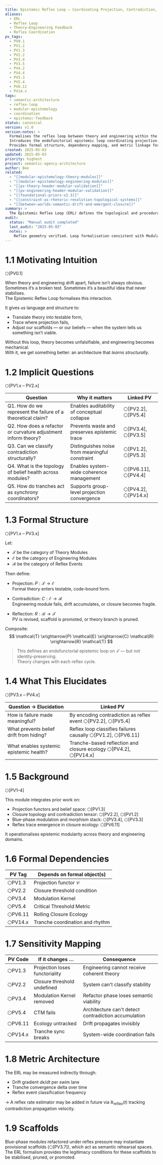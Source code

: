 ```yaml
---
title: Epistemic Reflex Loop — Coordinating Projection, Contradiction, and Reflection
aliases:
  - ERL
  - Reflex Loop
  - Theory–Engineering Feedback
  - Reflex Coordination
pv_tags:
  - PV0.1
  - PV1.2
  - PV1.3
  - PV2.2
  - PV3.4
  - PV3.5
  - PV4.2
  - PV4.4
  - PV5.3
  - PV5.4
  - PV6.11
  - PV14.x
tags:
  - semantic-architecture
  - reflex-loop
  - modular-epistemology
  - coordination
  - epistemic-feedback
status: canonical
version: v1.0
version-notes: >
  Formalises the reflex loop between theory and engineering within the Semantic Agency Architecture.
  Introduces the endofunctorial epistemic loop coordinating projection, contradiction, and reflective correction.
  Provides formal structure, dependency mapping, and metric linkage for modular theory–engineering coherence.
created: 2025-05-03
updated: 2025-05-03
priority: highest
project: semantic-agency-architecture
author: Bee
related:
  - "[[modular-epistemology-theory-modules]]"
  - "[[modular-epistemology-engineering-modules]]"
  - "[[pv-theory-header-modular-validation]]"
  - "[[pv-engineering-header-modular-validation]]"
  - "[[foundational-priors-v2.3]]"
  - "[[constraint-as-rhetoric-resolution-topological-systems]]"
  - "[[between-worlds-semantic-drift-and-emergent-closure]]"
summary: >
  The Epistemic Reflex Loop (ERL) defines the topological and procedural interface between theory and engineering in the semantic agency framework. It tracks projection from theoretical constructs into engineering form, classifies contradiction events, and routes reflection into PV revision or branch pruning. The ERL supports architectural learning, tranche synchrony, and adaptive closure through systemic feedback.
audit:
  status: "Manual audit completed"
  last_audit: "2025-05-03"
  notes: >
    Reflex geometry verified. Loop formalisation consistent with Modular Epistemology and PV structures. Ready for integration with closure monitoring and tranche sync logic.
---
```


# 1.1 Motivating Intuition 
⬡[PV0.1]

When theory and engineering drift apart, failure isn’t always obvious.  
Sometimes it’s a broken test. Sometimes it’s a beautiful idea that never stabilises.  
The Epistemic Reflex Loop formalises this interaction.

It gives us language and structure to:
- Translate theory into testable form,
- Trace where projection fails,
- Adjust our scaffolds — or our beliefs — when the system tells us something isn’t viable.

Without this loop, theory becomes unfalsifiable, and engineering becomes mechanical.  
With it, we get something better: an architecture that *learns structurally*.

# 1.2 Implicit Questions 
⬡[PV1.x – PV2.x]

| Question | Why it matters | Linked PV |
|----------|----------------|-----------|
| Q1. How do we represent the failure of a theoretical claim? | Enables auditability of conceptual collapse | ⬡[PV2.2], ⬡[PV5.4] |
| Q2. How does a refactor or curvature adjustment inform theory? | Prevents waste and preserves epistemic trace | ⬡[PV3.4], ⬡[PV3.5] |
| Q3. Can we classify contradiction structurally? | Distinguishes noise from meaningful constraint | ⬡[PV1.2], ⬡[PV5.3] |
| Q4. What is the topology of belief health across modules? | Enables system-wide coherence management | ⬡[PV6.11], ⬡[PV4.4] |
| Q5. How do tranches act as synchrony coordinators? | Supports group-level projection convergence | ⬡[PV4.2], ⬡[PV14.x] |

# 1.3 Formal Structure 
⬡[PV1.x – PV3.x]

Let:
- $\mathcal{T}$ be the category of Theory Modules  
- $\mathcal{E}$ be the category of Engineering Modules  
- $\mathcal{R}$ be the category of Reflex Events

Then define:

- Projection: $P : \mathcal{T} \to \mathcal{E}$  
  Formal theory enters testable, code-bound form.

- Contradiction: $C : \mathcal{E} \to \mathcal{R}$  
  Engineering module fails, drift accumulates, or closure becomes fragile.

- Reflection: $R : \mathcal{R} \to \mathcal{T}$  
  PV is revised, scaffold is promoted, or theory branch is pruned.

Composite:
$$
\mathcal{T} \xrightarrow{P} \mathcal{E} \xrightarrow{C} \mathcal{R} \xrightarrow{R} \mathcal{T}
$$

> This defines an endofunctorial epistemic loop on $\mathcal{T}$ — but not identity-preserving.  
> Theory changes with each reflex cycle.

# 1.4 What This Elucidates 
⬡[PV3.x – PV4.x]

| Question → Elucidation | Linked PV |
|------------------------|-----------|
| How is failure made meaningful? | By encoding contradiction as reflex event ⬡[PV2.2], ⬡[PV5.4] |
| What prevents belief drift from hiding? | Reflex loop classifies failures causally ⬡[PV1.2], ⬡[PV6.11] |
| What enables systemic epistemic health? | Tranche-based reflection and closure ecology ⬡[PV4.2], ⬡[PV14.x] |

# 1.5 Background 
⬡[PV1–4]

This module integrates prior work on:

- Projection functors and belief space: ⬡[PV1.3]
- Closure topology and contradiction tensor: ⬡[PV2.2], ⬡[PV1.2]
- Blue-phase modulation and morphism stack: ⬡[PV3.4], ⬡[PV3.3]
- Reflex trace emergence in closure ecology: ⬡[PV6.11]

It operationalises epistemic modularity across theory and engineering domains.

# 1.6 Formal Dependencies

| PV Tag   | Depends on formal object(s) |
|----------|-----------------------------|
| ⬡PV1.3   | Projection functor $\mathcal{C}$ |
| ⬡PV2.2   | Closure threshold condition |
| ⬡PV3.4   | Modulation Kernel |
| ⬡PV5.4   | Critical Threshold Metric |
| ⬡PV6.11  | Rolling Closure Ecology |
| ⬡PV14.x  | Tranche coordination and rhythm |

# 1.7 Sensitivity Mapping

| PV Code  | If it changes … | Consequence |
|----------|------------------|-------------|
| ⬡PV1.3   | Projection loses functoriality | Engineering cannot receive coherent theory |
| ⬡PV2.2   | Closure threshold undefined | System can't classify stability |
| ⬡PV3.4   | Modulation Kernel removed | Refactor phase loses semantic viability |
| ⬡PV5.4   | CTM fails | Architecture can't detect contradiction accumulation |
| ⬡PV6.11  | Ecology untracked | Drift propagates invisibly |
| ⬡PV14.x  | Tranche sync breaks | System-wide coordination fails |

# 1.8 Metric Architecture

The ERL may be measured indirectly through:

- Drift gradient $d\kappa/dt$ per swim lane
- Tranche convergence delta over time
- Reflex event classification frequency

→ A reflex rate estimator may be added in future via $\mathbb{R}_{\text{reflex}}(t)$ tracking contradiction propagation velocity.

# 1.9 Scaffolds

Blue-phase modules refactored under reflex pressure may instantiate provisional scaffolds (⬡[PV3.7]), which act as semantic rehearsal spaces.  
The ERL formalism provides the legitimacy conditions for these scaffolds to be stabilised, pruned, or promoted.

